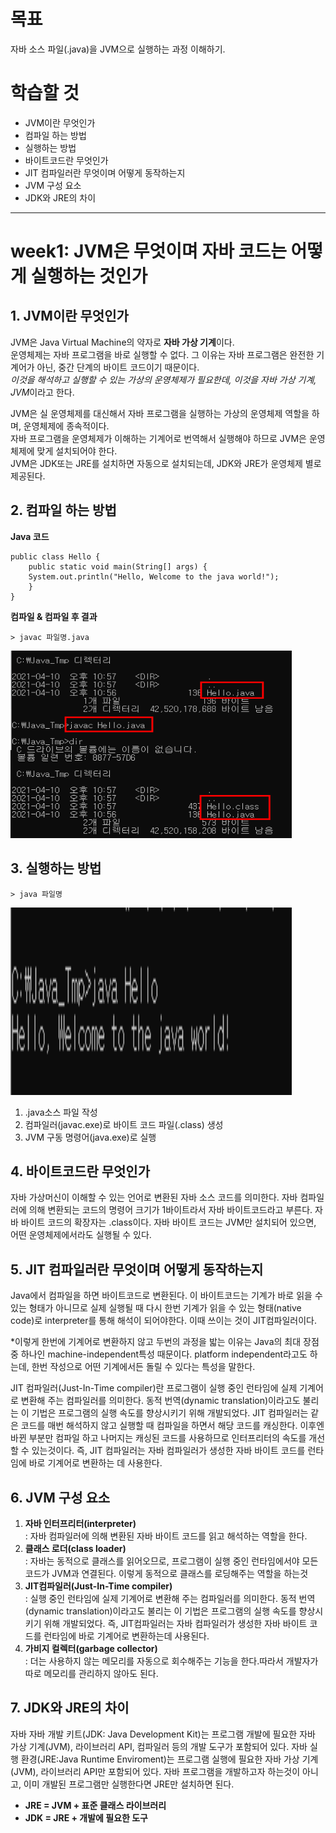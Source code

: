 목표
=======
자바 소스 파일(.java)을 JVM으로 실행하는 과정 이해하기.

학습할 것
=======

* JVM이란 무엇인가
* 컴파일 하는 방법
* 실행하는 방법
* 바이트코드란 무엇인가
* JIT 컴파일러란 무엇이며 어떻게 동작하는지
* JVM 구성 요소
* JDK와 JRE의 차이

--------------------------------------------------------------
week1: JVM은 무엇이며 자바 코드는 어떻게 실행하는 것인가
=======

## 1. JVM이란 무엇인가
JVM은 Java Virtual Machine의 약자로 **자바 가상 기계**이다.     
운영체제는 자바 프로그램을 바로 실행할 수 없다. 그 이유는 자바 프로그램은 완전한 기계어가 아닌, 중간 단계의 바이트 코드이기 때문이다.     
*이것을 해석하고 실행할 수 있는 가상의 운영체제가 필요한데, 이것을 자바 가상 기계, JVM*이라고 한다.     
    
JVM은 실 운영체제를 대신해서 자바 프로그램을 실행하는 가상의 운영체제 역할을 하며, 운영체제에 종속적이다.    
자바 프로그램을 운영체제가 이해하는 기계어로 번역해서 실행해야 하므로 JVM은 운영체제에 맞게 설치되어야 한다.   
JVM은 JDK또는 JRE를 설치하면 자동으로 설치되는데, JDK와 JRE가 운영체제 별로 제공된다.

## 2. 컴파일 하는 방법
**Java 코드**
<pre><code>public class Hello {
    public static void main(String[] args) {
    System.out.println("Hello, Welcome to the java world!");
    }
}</code></pre>

**컴파일 & 컴파일 후 결과**
<pre><code>> javac 파일명.java</code></pre>
<img src="../img/w1_compile_result.png" width="450px" height="300px" alt="java_run_process"></img><br/>

## 3. 실행하는 방법
<pre><code>> java 파일명</code></pre>
<img src="../img/w1_run_result.png" width="450px" height="300px" alt="java_run_process"></img><br/>

1. .java소스 파일 작성 
2. 컴파일러(javac.exe)로 바이트 코드 파일(.class) 생성
3. JVM 구동 명령어(java.exe)로 실행

## 4. 바이트코드란 무엇인가
자바 가상머신이 이해할 수 있는 언어로 변환된 자바 소스 코드를 의미한다.
자바 컴파일러에 의해 변환되는 코드의 명령어 크기가 1바이트라서 자바 바이트코드라고 부른다.
자바 바이트 코드의 확장자는 .class이다.
자바 바이트 코드는 JVM만 설치되어 있으면, 어떤 운영체제에서라도 실행될 수 있다.

## 5. JIT 컴파일러란 무엇이며 어떻게 동작하는지
Java에서 컴파일을 하면 바이트코드로 변환된다. 
이 바이트코드는 기계가 바로 읽을 수 있는 형태가 아니므로 실제 실행될 때 다시 한번 기계가 읽을 수 있는 형태(native code)로 interpreter를 통해 해석이 되어야한다.
이때 쓰이는 것이 JIT컴파일러이다.

*이렇게 한번에 기계어로 변환하지 않고 두번의 과정을 밟는 이유는 Java의 최대 장점 중 하나인 machine-independent특성 때문이다.
platform independent라고도 하는데, 한번 작성으로 어떤 기계에서든 돌릴 수 있다는 특성을 말한다.

JIT 컴파일러(Just-In-Time compiler)란 프로그램이 실행 중인 런타임에 실제 기계어로 변환해 주는 컴파일러를 의미한다.
동적 번역(dynamic translation)이라고도 불리는 이 기법은 프로그램의 실행 속도를 향상시키기 위해 개발되었다.
JIT 컴파일러는 같은 코드를 매번 해석하지 않고 실행할 때 컴파일을 하면서 해당 코드를 캐싱한다. 
이후엔 바뀐 부분만 컴파일 하고 나머지는 캐싱된 코드를 사용하므로 인터프리터의 속도를 개선 할 수 있는것이다.
즉, JIT 컴파일러는 자바 컴파일러가 생성한 자바 바이트 코드를 런타임에 바로 기계어로 변환하는 데 사용한다.

## 6. JVM 구성 요소
1. **자바 인터프리터(interpreter)**    
 : 자바 컴파일러에 의해 변환된 자바 바이트 코드를 읽고 해석하는 역할을 한다.
2. **클래스 로더(class loader)**    
 : 자바는 동적으로 클래스를 읽어오므로, 프로그램이 실행 중인 런타임에서야 모든 코드가 JVM과 연결된다. 이렇게 동적으로 클래스를 로딩해주는 역할을 하는것
3. **JIT컴파일러(Just-In-Time compiler)**   
 : 실행 중인 런타임에 실제 기계어로 변환해 주는 컴파일러를 의미한다.
 동적 번역(dynamic translation)이라고도 불리는 이 기법은 프로그램의 실행 속도를 향상시키기 위해 개발되었다.
 즉, JIT컴파일러는 자바 컴파일러가 생성한 자바 바이트 코드를 런타임에 바로 기계어로 변환하는데 사용된다.
4. **가비지 컬렉터(garbage collector)**   
 : 더는 사용하지 않는 메모리를 자동으로 회수해주는 기능을 한다.따라서 개발자가 따로 메모리를 관리하지 않아도 된다.

## 7. JDK와 JRE의 차이
자바 자바 개발 키트(JDK: Java Development Kit)는 프로그램 개발에 필요한 자바 가상 기계(JVM), 라이브러리 API, 컴파일러 등의 개발 도구가 포함되어 있다.
자바 실행 환경(JRE:Java Runtime Enviroment)는 프로그램 실행에 필요한 자바 가상 기계(JVM), 라이브러리 API만 포함되어 있다. 
자바 프로그램을 개발하고자 하는것이 아니고, 이미 개발된 프로그램만 실행한다면 JRE만 설치하면 된다.

* **JRE = JVM + 표준 클래스 라이브러리**
* **JDK = JRE + 개발에 필요한 도구**

